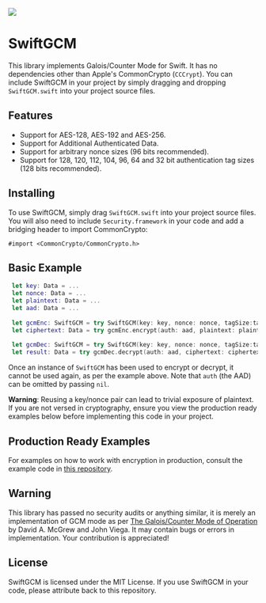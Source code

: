 ![](icon.png)

# SwiftGCM
This library implements Galois/Counter Mode for Swift.  It has no dependencies other than Apple's CommonCrypto (`CCCrypt`).  You can include SwiftGCM in your project by simply dragging and dropping `SwiftGCM.swift` into your project source files.

## Features
- Support for AES-128, AES-192 and AES-256.
- Support for Additional Authenticated Data.
- Support for arbitrary nonce sizes (96 bits recommended).
- Support for 128, 120, 112, 104, 96, 64 and 32 bit authentication tag sizes (128 bits recommended).

## Installing
To use SwiftGCM, simply drag `SwiftGCM.swift` into your project source files.  You will also need to include `Security.framework` in your code and add a bridging header to import CommonCrypto:
```
#import <CommonCrypto/CommonCrypto.h>
```

## Basic Example
```swift
 let key: Data = ...
 let nonce: Data = ...
 let plaintext: Data = ...
 let aad: Data = ...
 
 let gcmEnc: SwiftGCM = try SwiftGCM(key: key, nonce: nonce, tagSize:tagSize)
 let ciphertext: Data = try gcmEnc.encrypt(auth: aad, plaintext: plaintext)
 
 let gcmDec: SwiftGCM = try SwiftGCM(key: key, nonce: nonce, tagSize:tagSize)
 let result: Data = try gcmDec.decrypt(auth: aad, ciphertext: ciphertext)
```

Once an instance of `SwiftGCM` has been used to encrypt or decrypt, it cannot be used again, as per the example above.  Note that `auth` (the AAD) can be omitted by passing `nil`.

**Warning**: Reusing a key/nonce pair can lead to trivial exposure of plaintext.  If you are not versed in cryptography, ensure you view the production ready examples below before implementing this code in your project.

## Production Ready Examples
For examples on how to work with encryption in production, consult the example code in [this repository](https://github.com/luke-park/SecureCompatibleEncryptionExamples).

## Warning
This library has passed no security audits or anything similar, it is merely an implementation of GCM mode as per [The Galois/Counter Mode of Operation](http://citeseerx.ist.psu.edu/viewdoc/download?doi=10.1.1.694.695&rep=rep1&type=pdf) by David A. McGrew and John Viega.  It may contain bugs or errors in implementation.  Your contribution is appreciated!

## License
SwiftGCM is licensed under the MIT License.  If you use SwiftGCM in your code, please attribute back to this repository.

